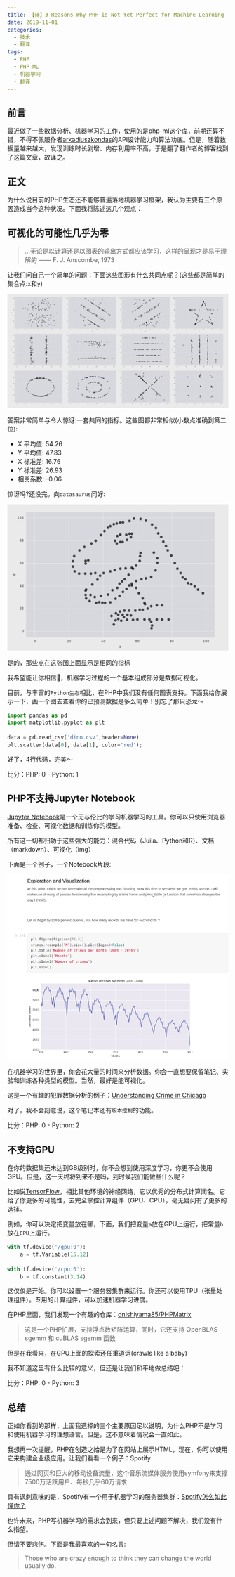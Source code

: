 ```yaml
---
title: 【译】3 Reasons Why PHP is Not Yet Perfect for Machine Learning
date: 2019-11-01
categories:
  - 技术
  - 翻译
tags: 
  - PHP 
  - PHP-ML
  - 机器学习
  - 翻译
---
```


## 前言

最近做了一些数据分析、机器学习的工作，使用的是php-ml这个库，前期还算不错，不得不佩服作者[arkadiuszkondas](https://arkadiuszkondas.com/)的API设计能力和算法功底。但是，随着数据量越来越大，发现训练时长剧增、内存利用率不高，于是翻了翻作者的博客找到了这篇文章，故译之。

## 正文

为什么说目前的PHP生态还不能够普遍落地机器学习框架，我认为主要有三个原因造成当今这种状况。下面我将陈述这几个观点：

## 可视化的可能性几乎为零

> ...无论是以计算还是以图表的输出方式都应该学习，这样的呈现才是易于理解的 —— F. J. Anscombe, 1973

让我们问自己一个简单的问题：下面这些图形有什么共同点呢？(这些都是简单的集合点:x和y)

![](/images/php-ml/all-dinos-grey.jpg)

答案非常简单与令人惊讶:一套共同的指标。这些图都非常相似(小数点准确到第二位):

- X 平均值: 54.26
- Y 平均值: 47.83
- X 标准差: 16.76
- Y 标准差: 26.93
- 相关系数: -0.06

惊讶吗?还没完。向``datasaurus``问好:

![](/images/php-ml/dino.jpg)

是的，那些点在这张图上面显示是相同的指标

我希望能让你相信，机器学习过程的一个基本组成部分是数据可视化。

目前，与丰富的``Python生态``相比，在PHP中我们没有任何图表支持。下面我给你展示一下，画一个图去查看你的已预测数据是多么简单！别忘了那只恐龙～

```python
import pandas as pd
import matplotlib.pyplot as plt

data = pd.read_csv('dino.csv',header=None)
plt.scatter(data[0], data[1], color='red');
```

好了，4行代码，完美～

比分：PHP: 0 - Python: 1

## PHP不支持Jupyter Notebook

[Jupyter Notebook](https://jupyter.org/)是一个无与伦比的学习机器学习的工具。你可以只使用浏览器准备、检查、可视化数据和训练你的模型。

所有这一切都归功于这些强大的能力：混合代码（Juila、Python和R）、文档（markdown）、可视化（img）

下面是一个例子，一个Notebook片段:

![](/images/php-ml/crime-notebook.png)

在机器学习的世界里，你会花大量的时间来分析数据。你会一直想要保留笔记、实验和训练各种类型的模型。当然，最好是能可视化。

这是一个有趣的犯罪数据分析的例子：[Understanding Crime in Chicago](https://www.kaggle.com/fahd09/eda-of-crime-in-chicago-2005-2016)

对了，我不会刻意说，这个笔记本还有``版本控制``的功能。

比分：PHP: 0 - Python: 2

## 不支持GPU

在你的数据集还未达到GB级别时，你不会想到使用深度学习，你更不会使用GPU。但是，这一天终将到来不是吗，到时候我们能做些什么呢？

比如说[TensorFlow](https://www.tensorflow.org/)，相比其他环境的神经网络，它以优秀的分布式计算闻名。它给了你更多的可能性，去完全掌控计算组件（GPU、CPU），毫无疑问有了更多的选择。

例如，你可以决定把变量放在哪，下面，我们把变量``a``放在GPU上运行，把常量``b``放在``CPU``上运行。

```python
with tf.device('/gpu:0'):
    a = tf.Variable(15.12)

with tf.device('/cpu:0'):
    b = tf.constant(3.14)
```

这仅仅是开始。你可以设置一个服务器集群来运行。你还可以使用TPU（张量处理组件）。专用的计算组件，可以加速机器学习进度。

在PHP里面，我们发现一个有趣的仓库：[dnishiyama85/PHPMatrix](https://github.com/dnishiyama85/PHPMatrix)

>这是一个PHP扩展，支持浮点数矩阵运算，同时，它还支持 OpenBLAS sgemm 和 cuBLAS sgemm 函数

但是在我看来，在GPU上面的探索还任重道远(crawls like a baby)

我不知道这里有什么比较的意义，但还是让我们和平地做总结吧：

比分：PHP: 0 - Python: 3

## 总结

正如你看到的那样，上面我选择的三个主要原因足以说明，为什么PHP不是学习和使用机器学习的理想语言。但是，这不意味着情况会一直如此。

我想再一次提醒，PHP在创造之始是为了在网站上展示HTML，现在，你可以使用它来构建企业级应用。让我们看看一个例子：Spotify

>通过网页和巨大的移动设备流量，这个音乐流媒体服务使用symfony来支撑7500万活跃用户、每秒几乎60万请求

具有讽刺意味的是，Spotify有一个用于机器学习的服务器集群：[Spotify怎么如此懂你？](https://medium.com/s/story/spotifys-discover-weekly-how-machine-learning-finds-your-new-music-19a41ab76efe)

也许未来，PHP写机器学习的需求会到来，但只要上述问题不解决，我们没有什么指望。

但请不要悲伤。下面是我最喜欢的一句名言:

>Those who are crazy enough to think they can change the world usually do.
